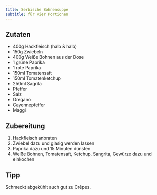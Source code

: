 ```yaml
---
title: Serbische Bohnensuppe
subtitle: für vier Portionen
---
```


## Zutaten
* 400g Hackfleisch (halb & halb)
* 150g Zwiebeln
* 400g Weiße Bohnen aus der Dose
* 1 grüne Paprika
* 1 rote Paprika
* 150ml Tomatensaft
* 150ml Tomatenketchup
* 250ml Sagrita
* Pfeffer
* Salz
* Oregano
* Cayennepfeffer
* Maggi

## Zubereitung
1. Hackfleisch anbraten
1. Zwiebel dazu und glasig werden lassen
1. Paprika dazu und 15 Minuten dünsten
1. Weiße Bohnen, Tomatensaft, Ketchup, Sangrita, Gewürze dazu und einkochen

## Tipp
Schmeckt abgekühlt auch gut zu Crêpes.
